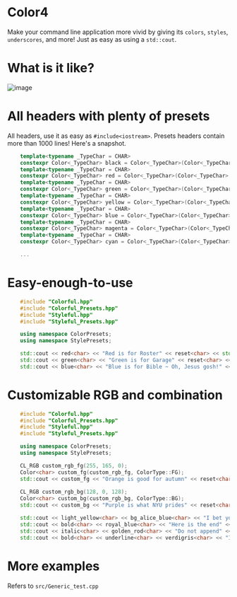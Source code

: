 # Color4
Make your command line application more vivid by giving its `colors`, `styles`, `underscores`, and more! Just as easy as using a `std::cout`.

# What is it like?
![image](https://github.com/user-attachments/assets/de7bb322-ef7a-4ed4-9fac-7866fa1b7fbb)


# All headers with plenty of presets
All headers, use it as easy as `#include<iostream>`. Presets headers contain more than 1000 lines! Here's a snapshot.
```cpp
    template<typename _TypeChar = CHAR>
    constexpr Color<_TypeChar> black = Color<_TypeChar>(Color<_TypeChar>::ColorCode::FG_BLACK);
    template<typename _TypeChar = CHAR>
    constexpr Color<_TypeChar> red = Color<_TypeChar>(Color<_TypeChar>::ColorCode::FG_RED);
    template<typename _TypeChar = CHAR>
    constexpr Color<_TypeChar> green = Color<_TypeChar>(Color<_TypeChar>::ColorCode::FG_GREEN);
    template<typename _TypeChar = CHAR>
    constexpr Color<_TypeChar> yellow = Color<_TypeChar>(Color<_TypeChar>::ColorCode::FG_YELLOW);
    template<typename _TypeChar = CHAR>
    constexpr Color<_TypeChar> blue = Color<_TypeChar>(Color<_TypeChar>::ColorCode::FG_BLUE);
    template<typename _TypeChar = CHAR>
    constexpr Color<_TypeChar> magenta = Color<_TypeChar>(Color<_TypeChar>::ColorCode::FG_MAGENTA);
    template<typename _TypeChar = CHAR>
    constexpr Color<_TypeChar> cyan = Color<_TypeChar>(Color<_TypeChar>::ColorCode::FG_CYAN);

    ...
```

# Easy-enough-to-use
```cpp
    #include "Colorful.hpp"
    #include "Colorful_Presets.hpp"
    #include "Styleful.hpp"
    #include "Styleful_Presets.hpp"

    using namespace ColorPresets;
    using namespace StylePresets;

    std::cout << red<char> << "Red is for Roster" << reset<char> << std::endl;
    std::cout << green<char> << "Green is for Garage" << reset<char> << std::endl;
    std::cout << blue<char> << "Blue is for Bible ~ Oh, Jesus gosh!" << reset<char> << std::endl;
```


# Customizable RGB and combination
```cpp
    #include "Colorful.hpp"
    #include "Colorful_Presets.hpp"
    #include "Styleful.hpp"
    #include "Styleful_Presets.hpp"

    using namespace ColorPresets;
    using namespace StylePresets;

    CL_RGB custom_rgb_fg(255, 165, 0); 
    Color<char> custom_fg(custom_rgb_fg, ColorType::FG);
    std::cout << custom_fg << "Orange is good for autumn" << reset<char> << std::endl;
    
    CL_RGB custom_rgb_bg(128, 0, 128); 
    Color<char> custom_bg(custom_rgb_bg, ColorType::BG);
    std::cout << custom_bg << "Purple is what NYU prides" << reset<char> << std::endl;

    std::cout << light_yellow<char> << bg_alice_blue<char> << "I bet you can't see the words with that guy." << reset<char> << std::endl;
    std::cout << bold<char> << royal_blue<char> << "Here is the end" << color_reset<char> << style_reset<char> << std::endl;
    std::cout << italic<char> << golden_rod<char> << "Do not append" << reset<char> << style_reset<char> << std::endl;
    std::cout << bold<char> << underline<char> << verdigris<char> << "I'm seeking for an internship; who wants a giant?" << reset<char> << style_reset<char> << std::endl;
```

# More examples
Refers to `src/Generic_test.cpp`

